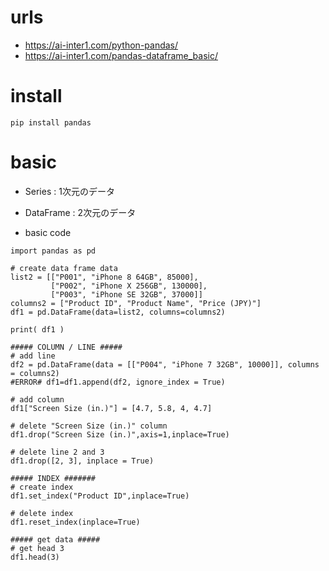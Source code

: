 
# urls
- https://ai-inter1.com/python-pandas/
- https://ai-inter1.com/pandas-dataframe_basic/

# install

```
pip install pandas
```

# basic

- Series : 1次元のデータ
- DataFrame : 2次元のデータ

- basic code

```
import pandas as pd

# create data frame data
list2 = [["P001", "iPhone 8 64GB", 85000],
         ["P002", "iPhone X 256GB", 130000],
         ["P003", "iPhone SE 32GB", 37000]]
columns2 = ["Product ID", "Product Name", "Price (JPY)"]
df1 = pd.DataFrame(data=list2, columns=columns2)

print( df1 )

##### COLUMN / LINE #####
# add line
df2 = pd.DataFrame(data = [["P004", "iPhone 7 32GB", 10000]], columns = columns2)
#ERROR# df1=df1.append(df2, ignore_index = True)

# add column
df1["Screen Size (in.)"] = [4.7, 5.8, 4, 4.7]

# delete "Screen Size (in.)" column
df1.drop("Screen Size (in.)",axis=1,inplace=True)

# delete line 2 and 3
df1.drop([2, 3], inplace = True)

##### INDEX #######
# create index
df1.set_index("Product ID",inplace=True)

# delete index
df1.reset_index(inplace=True)

##### get data #####
# get head 3
df1.head(3)

```

